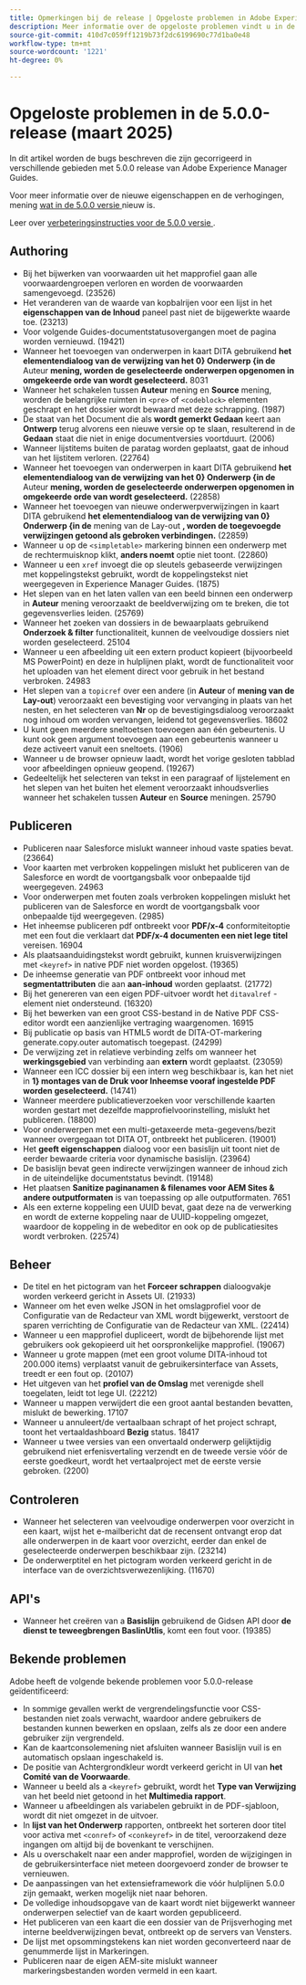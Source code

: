 ```yaml
---
title: Opmerkingen bij de release | Opgeloste problemen in Adobe Experience Manager Guides, release 5.0.0
description: Meer informatie over de opgeloste problemen vindt u in de 5.0.0-release van Adobe Experience Manager Guides.
source-git-commit: 410d7c059ff1219b73f2dc6199690c77d1ba0e48
workflow-type: tm+mt
source-wordcount: '1221'
ht-degree: 0%

---
```


# Opgeloste problemen in de 5.0.0-release (maart 2025)

In dit artikel worden de bugs beschreven die zijn gecorrigeerd in verschillende gebieden met 5.0.0 release van Adobe Experience Manager Guides.


Voor meer informatie over de nieuwe eigenschappen en de verhogingen, mening [ wat in de 5.0.0 versie ](whats-new-5-0.md) nieuw is.

Leer over [ verbeteringsinstructies voor de 5.0.0 versie ](upgrade-instructions-5-0-0.md).


## Authoring

- Bij het bijwerken van voorwaarden uit het mapprofiel gaan alle voorwaardengroepen verloren en worden de voorwaarden samengevoegd. (23526)
- Het veranderen van de waarde van kopbalrijen voor een lijst in het **eigenschappen van de Inhoud** paneel past niet de bijgewerkte waarde toe. (23213)
- Voor volgende Guides-documentstatusovergangen moet de pagina worden vernieuwd. (19421)
- Wanneer het toevoegen van onderwerpen in kaart DITA gebruikend **het elementendialoog van de verwijzing van het 0} Onderwerp {in de** Auteur **mening, worden de geselecteerde onderwerpen opgenomen in omgekeerde orde van wordt geselecteerd.** 8031
- Wanneer het schakelen tussen **Auteur** mening en **Source** mening, worden de belangrijke ruimten in `<pre>` of `<codeblock>` elementen geschrapt en het dossier wordt bewaard met deze schrapping. (1987)
- De staat van het Document die als **wordt gemerkt Gedaan** keert aan **Ontwerp** terug alvorens een nieuwe versie op te slaan, resulterend in de **Gedaan** staat die niet in enige documentversies voortduurt. (2006)
- Wanneer lijstitems buiten de paratag worden geplaatst, gaat de inhoud van het lijstitem verloren. (22764)
- Wanneer het toevoegen van onderwerpen in kaart DITA gebruikend **het elementendialoog van de verwijzing van het 0} Onderwerp {in de** Auteur **mening, worden de geselecteerde onderwerpen opgenomen in omgekeerde orde van wordt geselecteerd.** (22858)
- Wanneer het toevoegen van nieuwe onderwerpverwijzingen in kaart DITA gebruikend **het elementendialoog van de verwijzing van 0} Onderwerp {in de** mening van de Lay-out **, worden de toegevoegde verwijzingen getoond als gebroken verbindingen.** (22859)
- Wanneer u op de `<simpletable>` markering binnen een onderwerp met de rechtermuisknop klikt, **anders noemt** optie niet toont. (22860)
- Wanneer u een `xref` invoegt die op sleutels gebaseerde verwijzingen met koppelingstekst gebruikt, wordt de koppelingstekst niet weergegeven in Experience Manager Guides. (1875)
- Het slepen van en het laten vallen van een beeld binnen een onderwerp in **Auteur** mening veroorzaakt de beeldverwijzing om te breken, die tot gegevensverlies leiden. (25769)
- Wanneer het zoeken van dossiers in de bewaarplaats gebruikend **Onderzoek &amp; filter** functionaliteit, kunnen de veelvoudige dossiers niet worden geselecteerd. 25104
- Wanneer u een afbeelding uit een extern product kopieert (bijvoorbeeld MS PowerPoint) en deze in hulplijnen plakt, wordt de functionaliteit voor het uploaden van het element direct voor gebruik in het bestand verbroken. 24983
- Het slepen van a `topicref` over een andere (in **Auteur** of **mening van de Lay-out**) veroorzaakt een bevestiging voor vervanging in plaats van het nesten, en het selecteren van **Nr** op de bevestigingsdialoog veroorzaakt nog inhoud om worden vervangen, leidend tot gegevensverlies. 18602
- U kunt geen meerdere sneltoetsen toevoegen aan één gebeurtenis. U kunt ook geen argument toevoegen aan een gebeurtenis wanneer u deze activeert vanuit een sneltoets. (1906)
- Wanneer u de browser opnieuw laadt, wordt het vorige gesloten tabblad voor afbeeldingen opnieuw geopend. (19267)
- Gedeeltelijk het selecteren van tekst in een paragraaf of lijstelement en het slepen van het buiten het element veroorzaakt inhoudsverlies wanneer het schakelen tussen **Auteur** en **Source** meningen. 25790

## Publiceren

- Publiceren naar Salesforce mislukt wanneer inhoud vaste spaties bevat. (23664)
- Voor kaarten met verbroken koppelingen mislukt het publiceren van de Salesforce en wordt de voortgangsbalk voor onbepaalde tijd weergegeven. 24963
- Voor onderwerpen met fouten zoals verbroken koppelingen mislukt het publiceren van de Salesforce en wordt de voortgangsbalk voor onbepaalde tijd weergegeven. (2985)
- Het inheemse publiceren pdf ontbreekt voor **PDF/x-4** conformiteitoptie met een fout die verklaart dat **PDF/x-4 documenten een niet lege titel** vereisen. 16904
- Als plaatsaanduidingstekst wordt gebruikt, kunnen kruisverwijzingen met `<keyref>` in native PDF niet worden opgelost. (19365)
- De inheemse generatie van PDF ontbreekt voor inhoud met **segmentattributen** die aan **aan-inhoud** worden geplaatst. (21772)
- Bij het genereren van een eigen PDF-uitvoer wordt het `ditavalref` -element niet ondersteund. (16320)
- Bij het bewerken van een groot CSS-bestand in de Native PDF CSS-editor wordt een aanzienlijke vertraging waargenomen. 16915
- Bij publicatie op basis van HTML5 wordt de DITA-OT-markering generate.copy.outer automatisch toegepast. (24299)
- De verwijzing zet in relatieve verbinding zelfs om wanneer het **werkingsgebied** van verbinding aan **extern** wordt geplaatst. (23059)
- Wanneer een ICC dossier bij een intern weg beschikbaar is, kan het niet in **1} montages van de Druk voor Inheemse vooraf ingestelde PDF worden geselecteerd.** (14741)
- Wanneer meerdere publicatieverzoeken voor verschillende kaarten worden gestart met dezelfde mapprofielvoorinstelling, mislukt het publiceren. (18800)
- Voor onderwerpen met een multi-getaxeerde meta-gegevens/bezit wanneer overgegaan tot DITA OT, ontbreekt het publiceren. (19001)
- Het **geeft eigenschappen** dialoog voor een basislijn uit toont niet de eerder bewaarde criteria voor dynamische basislijn.  (23964)
- De basislijn bevat geen indirecte verwijzingen wanneer de inhoud zich in de uiteindelijke documentstatus bevindt. (19148)
- Het plaatsen **Sanitize paginanamen &amp; filenames voor AEM Sites &amp; andere outputformaten** is van toepassing op alle outputformaten. 7651
- Als een externe koppeling een UUID bevat, gaat deze na de verwerking en wordt de externe koppeling naar de UUID-koppeling omgezet, waardoor de koppeling in de webeditor en ook op de publicatiesites wordt verbroken. (22574)


## Beheer

- De titel en het pictogram van het **Forceer schrappen** dialoogvakje worden verkeerd gericht in Assets UI. (21933)
- Wanneer om het even welke JSON in het omslagprofiel voor de Configuratie van de Redacteur van XML wordt bijgewerkt, verstoort de sparen verrichting de Configuratie van de Redacteur van XML. (22414)
- Wanneer u een mapprofiel dupliceert, wordt de bijbehorende lijst met gebruikers ook gekopieerd uit het oorspronkelijke mapprofiel. (19067)
- Wanneer u grote mappen (met een groot volume DITA-inhoud tot 200.000 items) verplaatst vanuit de gebruikersinterface van Assets, treedt er een fout op. (20107)
- Het uitgeven van het **profiel van de Omslag** met verenigde shell toegelaten, leidt tot lege UI. (22212)
- Wanneer u mappen verwijdert die een groot aantal bestanden bevatten, mislukt de bewerking. 17107
- Wanneer u annuleert/de vertaalbaan schrapt of het project schrapt, toont het vertaaldashboard **Bezig** status. 18417
- Wanneer u twee versies van een onvertaald onderwerp gelijktijdig gebruikend niet erfenisvertaling verzendt en de tweede versie vóór de eerste goedkeurt, wordt het vertaalproject met de eerste versie gebroken. (2200)


## Controleren

- Wanneer het selecteren van veelvoudige onderwerpen voor overzicht in een kaart, wijst het e-mailbericht dat de recensent ontvangt erop dat alle onderwerpen in de kaart voor overzicht, eerder dan enkel de geselecteerde onderwerpen beschikbaar zijn. (23214)
- De onderwerptitel en het pictogram worden verkeerd gericht in de interface van de overzichtsverwezenlijking. (11670)


## API&#39;s

- Wanneer het creëren van a **Basislijn** gebruikend de Gidsen API door **de dienst te teweegbrengen BaslinUtlis**, komt een fout voor. (19385)

## Bekende problemen

Adobe heeft de volgende bekende problemen voor 5.0.0-release geïdentificeerd:

- In sommige gevallen werkt de vergrendelingsfunctie voor CSS-bestanden niet zoals verwacht, waardoor andere gebruikers de bestanden kunnen bewerken en opslaan, zelfs als ze door een andere gebruiker zijn vergrendeld.
- Kan de kaartconsolemening niet afsluiten wanneer Basislijn vuil is en automatisch opslaan ingeschakeld is.
- De positie van Achtergrondkleur wordt verkeerd gericht in UI van **het Comité van de Voorwaarde**.
- Wanneer u beeld als a `<keyref>` gebruikt, wordt het **Type van Verwijzing** van het beeld niet getoond in het **Multimedia rapport**.
- Wanneer u afbeeldingen als variabelen gebruikt in de PDF-sjabloon, wordt dit niet omgezet in de uitvoer.
- In **lijst van het Onderwerp** rapporten, ontbreekt het sorteren door titel voor activa met `<conref>` of `<conkeyref>` in de titel, veroorzakend deze ingangen om altijd bij de bovenkant te verschijnen.
- Als u overschakelt naar een ander mapprofiel, worden de wijzigingen in de gebruikersinterface niet meteen doorgevoerd zonder de browser te vernieuwen.
- De aanpassingen van het extensieframework die vóór hulplijnen 5.0.0 zijn gemaakt, werken mogelijk niet naar behoren.
- De volledige inhoudsopgave van de kaart wordt niet bijgewerkt wanneer onderwerpen selectief van de kaart worden gepubliceerd.
- Het publiceren van een kaart die een dossier van de Prijsverhoging met interne beeldverwijzingen bevat, ontbreekt op de servers van Vensters.
- De lijst met opsommingstekens kan niet worden geconverteerd naar de genummerde lijst in Markeringen.
- Publiceren naar de eigen AEM-site mislukt wanneer markeringsbestanden worden vermeld in een kaart.


